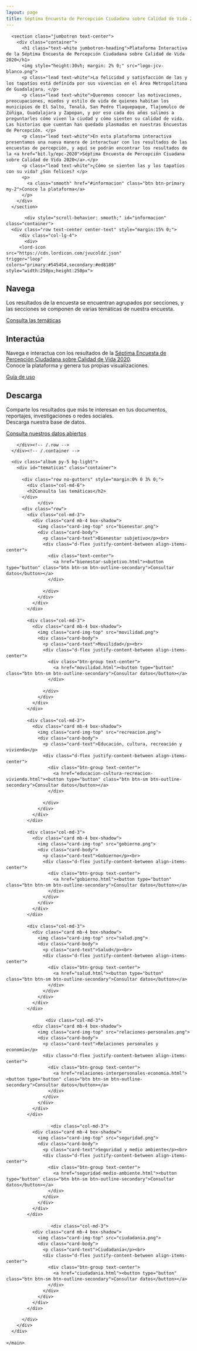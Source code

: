 ```yaml
---
layout: page
title: Séptima Encuesta de Percepción Ciudadana sobre Calidad de Vida 2020
---
```



  <body>
    <main role="main">

      <section class="jumbotron text-center">
        <div class="container">
          <h1 class="text-white jumbotron-heading">Plataforma Interactiva de la Séptima Encuesta de Percepción Ciudadana sobre Calidad de Vida 2020</h1>
          <img style="height:30vh; margin: 2% 0;" src="logo-jcv-blanco.png">
          <p class="lead text-white">La felicidad y satisfacción de las y los tapatíos está definida por sus vivencias en el Área Metropolitana de Guadalajara. </p>
          <p class="lead text-white">Queremos conocer las motivaciones, preocupaciones, miedos y estilo de vida de quienes habitan los municipios de El Salto, Tonalá, San Pedro Tlaquepaque, Tlajomulco de Zúñiga, Guadalajara y Zapopan, y por eso cada dos años salimos a preguntarles cómo viven la ciudad y cómo sienten su calidad de vida. Las historias que cuentan han quedado plasmadas en nuestras Encuestas de Percepción. </p>
          <p class="lead text-white">En esta plataforma interactiva presentamos una nueva manera de interactuar con los resultados de las encuestas de percepción, y aquí se podrán encontrar los resultados de la <a href="bit.ly/epc-2020">Séptima Encuesta de Percepción Ciuadana sobre Calidad de Vida 2020</a>.</p> 
          <p class="lead text-white">¿Cómo se sienten las y los tapatíos con su vida? ¿Son felices? </p>
          <p>
            <a class="smooth" href="#informacion" class="btn btn-primary my-2">Conoce la plataforma</a>
          </p>
        </div>
      </section>
<!-- start info -->
           <div style="scroll-behavior: smooth;" id="informacion" class="container">
      <div class="row text-center center-text" style="margin:15% 0;">
         <div class="col-lg-4">
           <div>
         <lord-icon
    src="https://cdn.lordicon.com/jvucoldz.json"
    trigger="loop"
    colors="primary:#545454,secondary:#ed8189"
    style="width:250px;height:250px">
</lord-icon>
            </div>
            <h2>Navega</h2>
            <p>Los resultados de la encuesta se encuentran agrupados por secciones, y las secciones se componen de varias temáticas de nuestra encuesta.</p>
           <p><a class="btn btn-secondary" href="#tematicas" role="button">Consulta las temáticas</a></p>
          </div><!-- /.col-lg-4 -->
          <div class="col-lg-4">
           <div class=""><lord-icon
    src="https://cdn.lordicon.com/pndvzexs.json"
    trigger="loop"
    colors="primary:#ed8189,secondary:#545454"
    style="width:250px;height:250px">
             </lord-icon></div>
            <h2>Interactúa</h2>
            <p>Navega e interactua con los resultados de la <a blank="_target" href="bit.ly/epc-2020">Séptima Encuesta de Percepción Ciudadana sobre Calidad de Vida 2020</a>. <br>Conoce la plataforma y genera tus propias visualizaciones.</p>
           <p><a class="btn btn-secondary" href="guia-de-uso.html" role="button">Guía de uso</a></p>
          </div><!-- /.col-lg-4 -->
          <div class="col-lg-4">
           <div>
             <lord-icon
    src="https://cdn.lordicon.com/wcjauznf.json"
    trigger="loop"
    colors="primary:#ed8189,secondary:#545454"
    style="width:250px;height:250px">
</lord-icon>
            </div>
            <h2>Descarga</h2>
            <p>Comparte los resultados que más te interesan en tus documentos, reportajes, investigaciones o redes sociales. <br>Descarga nuestra base de datos. </p>
            <p><a class="btn btn-secondary" target="_blank" href="http://jaliscocomovamos.org/datos-abiertos" role="button">Consulta nuestros datos abiertos</a></p>
          </div><!-- /.col-lg-4 -->
         
        </div><!-- /.row -->
      </div><!-- /.container --> 
 <!-- close info -->     
      
      <div class="album py-5 bg-light">
        <div id="tematicas" class="container">

          <div class="row no-gutters" style="margin:0% 0 3% 0;">
            <div class="col-md-6">
            <h2Consulta las temáticas</h2>
          </div>
                </div>
          <div class="row">
            <div class="col-md-3">
              <div class="card mb-4 box-shadow">
                <img class="card-img-top" src="bienestar.png">
                <div class="card-body">
                  <p class="card-text">Bienestar subjetivo</p><br>
                  <div class="d-flex justify-content-between align-items-center">
                    <div class="text-center">
                      <a href="bienestar-subjetivo.html"><button type="button" class="btn btn-sm btn-outline-secondary">Consultar datos</button></a>
                    </div>
               
                  </div>
                </div>
              </div>
            </div>
            
            <div class="col-md-3">
              <div class="card mb-4 box-shadow">
                <img class="card-img-top" src="movilidad.png">
                <div class="card-body">
                  <p class="card-text">Movilidad</p><br>
                  <div class="d-flex justify-content-between align-items-center">
                    <div class="btn-group text-center">
                      <a href="movilidad.html"><button type="button" class="btn btn-sm btn-outline-secondary">Consultar datos</button></a>
                    </div>
               
                  </div>
                </div>
              </div>
            </div>
                  
            <div class="col-md-3">
              <div class="card mb-4 box-shadow">
                <img class="card-img-top" src="recreacion.png">
                <div class="card-body">
                  <p class="card-text">Educación, cultura, recreación y vivienda</p>
                  <div class="d-flex justify-content-between align-items-center">
                    <div class="btn-group text-center">
                      <a href="educacion-cultura-recreacion-vivienda.html"><button type="button" class="btn btn-sm btn-outline-secondary">Consultar datos</button></a>
                    </div>
               
                  </div>
                </div>
              </div>
            </div>
                  
            <div class="col-md-3">
              <div class="card mb-4 box-shadow">
                <img class="card-img-top" src="gobierno.png">
                <div class="card-body">
                  <p class="card-text">Gobierno</p><br>
                  <div class="d-flex justify-content-between align-items-center">
                    <div class="btn-group text-center">
                      <a href="gobierno.html"><button type="button" class="btn btn-sm btn-outline-secondary">Consultar datos</button></a>
                    </div>
                  </div>
                </div>
              </div>
            </div>
            
            <div class="col-md-3">
              <div class="card mb-4 box-shadow">
                <img class="card-img-top" src="salud.png">
                <div class="card-body">
                  <p class="card-text">Salud</p><br>
                  <div class="d-flex justify-content-between align-items-center">
                    <div class="btn-group text-center">
                      <a href="salud.html"><button type="button" class="btn btn-sm btn-outline-secondary">Consultar datos</button></a>
                    </div>
                  </div>
                </div>
              </div>
            </div>
            
                   <div class="col-md-3">
              <div class="card mb-4 box-shadow">
                <img class="card-img-top" src="relaciones-personales.png">
                <div class="card-body">
                  <p class="card-text">Relaciones personales y economía</p>
                  <div class="d-flex justify-content-between align-items-center">
                    <div class="btn-group text-center">
                      <a href="relaciones-interpersonales-economia.html"><button type="button" class="btn btn-sm btn-outline-secondary">Consultar datos</button></a>
                    </div>
                  </div>
                </div>
              </div>
            </div>
            
                     <div class="col-md-3">
              <div class="card mb-4 box-shadow">
                <img class="card-img-top" src="seguridad.png">
                <div class="card-body">
                  <p class="card-text">Seguridad y medio ambiente</p><br>
                  <div class="d-flex justify-content-between align-items-center">
                    <div class="btn-group text-center">
                      <a href="seguridad-medio-ambiente.html"><button type="button" class="btn btn-sm btn-outline-secondary">Consultar datos</button></a>
                    </div>
                  </div>
                </div>
              </div>
            </div>
            
                     <div class="col-md-3">
              <div class="card mb-4 box-shadow">
                <img class="card-img-top" src="ciudadania.png">
                <div class="card-body">
                  <p class="card-text">Ciudadanía</p><br>
                  <div class="d-flex justify-content-between align-items-center">
                    <div class="btn-group text-center">
                      <a href="ciudadania.html"><button type="button" class="btn btn-sm btn-outline-secondary">Consultar datos</button></a>
                    </div>
                  </div>
                </div>
              </div>
            </div>
            
            

<!--
           
-->

          </div>
        </div>
      </div>

    </main>
  
  <script src="https://ajax.googleapis.com/ajax/libs/jquery/3.3.1/jquery.min.js"></script>
<script>
$(document).ready(function(){
  // Add smooth scrolling to all links
  $("a.smooth").on('click', function(event) {

    // Make sure this.hash has a value before overriding default behavior
    if (this.hash !== "") {
      // Prevent default anchor click behavior
      event.preventDefault();

      // Store hash
      var hash = this.hash;

      // Using jQuery's animate() method to add smooth page scroll
      // The optional number (800) specifies the number of milliseconds it takes to scroll to the specified area
      $('html, body').animate({
        scrollTop: $(hash).offset().top
      }, 800, function(){

        // Add hash (#) to URL when done scrolling (default click behavior)
        window.location.hash = hash;
      });
    } // End if
  });
});
</script>
